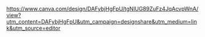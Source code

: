 https://www.canva.com/design/DAFybjHgFpU/tgNlUG89ZuFz4JqAcvpWnA/view?utm_content=DAFybjHgFpU&utm_campaign=designshare&utm_medium=link&utm_source=editor
